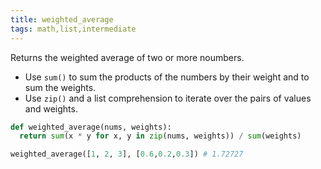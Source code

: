 ```yaml
---
title: weighted_average
tags: math,list,intermediate
---
```


Returns the weighted average of two or more noumbers.

- Use `sum()` to sum the products of the numbers by their weight and to sum the weights.
- Use `zip()` and a list comprehension to iterate over the pairs of values and weights.

```py
def weighted_average(nums, weights):
  return sum(x * y for x, y in zip(nums, weights)) / sum(weights)
```

```py
weighted_average([1, 2, 3], [0.6,0.2,0.3]) # 1.72727
```
